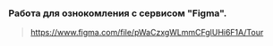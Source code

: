 ### Работа для ознокомления с сервисом "Figma".
> https://www.figma.com/file/pWaCzxgWLmmCFglUHi6F1A/Tour
